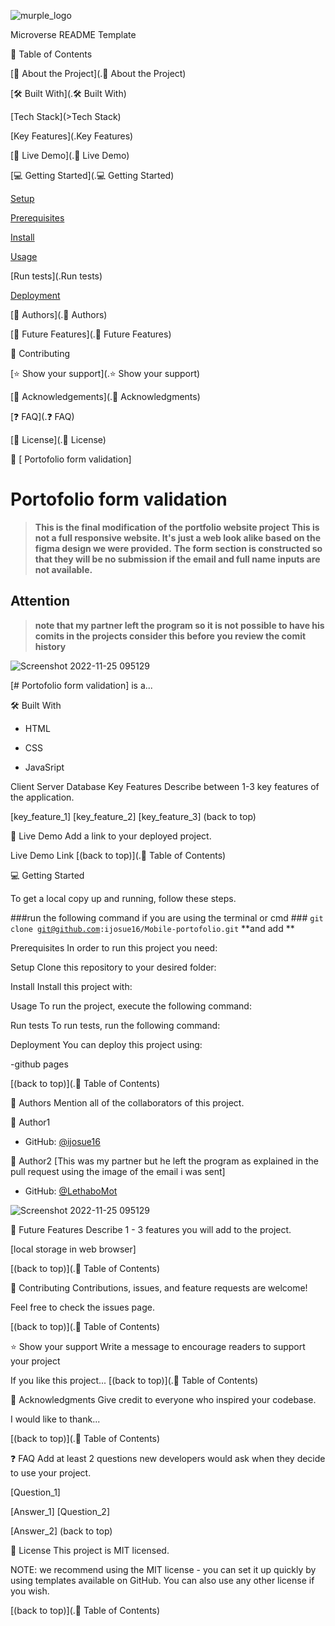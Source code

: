 ![murple_logo](https://user-images.githubusercontent.com/111968510/203946617-df94ae64-8cd9-4fe6-9f97-0d496ac179f5.png)

Microverse README Template

📗 Table of Contents

[📖 About the Project](.📖 About the Project)

[🛠 Built With](.🛠 Built With)

[Tech Stack](>Tech Stack)

[Key Features](.Key Features)

[🚀 Live Demo](.🚀 Live Demo)

[💻 Getting Started](.💻 Getting Started)

[Setup](.Setup)

[Prerequisites](.Prerequisites)

[Install](.Install)

[Usage](.Usage)

[Run tests](.Run tests)

[Deployment](.Deployment)

[👥 Authors](.👥 Authors)

[🔭 Future Features](.🔭 Future Features)

🤝 Contributing

[⭐️ Show your support](.⭐️ Show your support)

[🙏 Acknowledgements](.🙏 Acknowledgments)

[❓ FAQ](.❓ FAQ)

[📝 License](.📝 License)


📖 [ Portofolio form validation]
# Portofolio form validation

> **This is the final modification of the portfolio website project**
**This is not a  full responsive  website. It's just a  web look alike based on the figma design we were provided.**
**The form section is constructed so that they will be no submission if the email and full name inputs are not available.**


## Attention

> **note that my partner left the program so it is not possible to have his comits in the projects consider this before you review the comit history**


![Screenshot 2022-11-25 095129](https://user-images.githubusercontent.com/111968510/203930807-ce5c3e73-7a26-4d4e-8ee1-f7d032d5aba0.png)



[# Portofolio form validation] is a...

🛠 Built With
 - HTML
 
 - CSS
 
 - JavaSript

Client
Server
Database
Key Features
Describe between 1-3 key features of the application.

[key_feature_1]
[key_feature_2]
[key_feature_3]
(back to top)

🚀 Live Demo
Add a link to your deployed project.

Live Demo Link
[(back to top)](.📗 Table of Contents)

💻 Getting Started


To get a local copy up and running, follow these steps.

###run the following command if you are using the terminal or cmd ###
<code>git clone git@github.com:ijosue16/Mobile-portofolio.git</code>
**and add **

Prerequisites
In order to run this project you need:

Setup
Clone this repository to your desired folder:

Install
Install this project with:

Usage
To run the project, execute the following command:

Run tests
To run tests, run the following command:

Deployment
You can deploy this project using:

-github pages

[(back to top)](.📗 Table of Contents)

👥 Authors
Mention all of the collaborators of this project.

👤 Author1

- GitHub: [@ijosue16](https://github.com/ijosue16)


👤 Author2  [This was my partner but he left the program as explained in the pull request using the image of the email i was sent]

- GitHub: [@LethaboMot](https://github.com/LethaboMot)


![Screenshot 2022-11-25 095129](https://user-images.githubusercontent.com/111968510/203931172-c4ce7208-a12e-439d-8238-654567614b33.png)



🔭 Future Features
Describe 1 - 3 features you will add to the project.

 [local storage in web browser]

[(back to top)](.📗 Table of Contents)

🤝 Contributing
Contributions, issues, and feature requests are welcome!

Feel free to check the issues page.

[(back to top)](.📗 Table of Contents)

⭐️ Show your support
Write a message to encourage readers to support your project

If you like this project...
[(back to top)](.📗 Table of Contents)

🙏 Acknowledgments
Give credit to everyone who inspired your codebase.

I would like to thank...

[(back to top)](.📗 Table of Contents)

❓ FAQ
Add at least 2 questions new developers would ask when they decide to use your project.

[Question_1]

[Answer_1]
[Question_2]

[Answer_2]
(back to top)

📝 License
This project is MIT licensed.

NOTE: we recommend using the MIT license - you can set it up quickly by using templates available on GitHub. You can also use any other license if you wish.

[(back to top)](.📗 Table of Contents)
